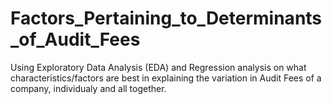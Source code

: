 # Factors_Pertaining_to_Determinants_of_Audit_Fees
 Using Exploratory Data Analysis (EDA) and Regression analysis on what characteristics/factors are best in explaining the variation in Audit Fees of a company, individualy and all together.